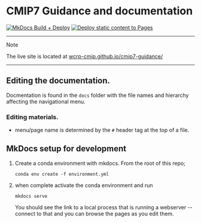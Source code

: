 # CMIP7 Guidance and documentation

[![MkDocs Build + Deploy](https://github.com/WCRP-CMIP/cmip7-guidance/actions/workflows/deploy.yml/badge.svg?branch=main)](https://github.com/WCRP-CMIP/cmip7-guidance/workflows/deploy.yml) [![Deploy static content to Pages](https://github.com/WCRP-CMIP/cmip7-guidance/actions/workflows/staticpublish.yml/badge.svg)](https://github.com/WCRP-CMIP/cmip7-guidance/actions/workflows/staticpublish.yml)


-------

> [!NOTE]
> The live site is located at [wcrp-cmip.github.io/cmip7-guidance/](https://wcrp-cmip.github.io/cmip7-guidance/)

--------


## Editing the documentation.

Docmentation is found in the `docs` folder with the file names and hierarchy affecting the navigational menu. 

### Editing materials. 

- menu/page name is determined by the `#` header tag at the top of a file. 

## MkDocs setup for development

1. Create a conda environment with mkdocs. From the root of this repo;
   
    `conda env create -f environment.yml`
   
3. when complete activate the conda environment and run
   
    `mkdocs serve`
   
   You should see the link to a local process that is running a webserver -- connect to that and you can browse the pages as you edit them.



